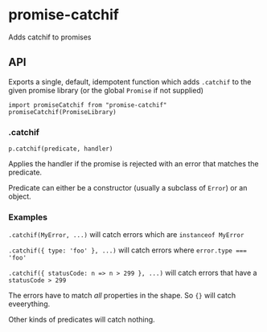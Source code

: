 # promise-catchif
Adds catchif to promises

## API

Exports a single, default, idempotent function which adds `.catchif` to the given promise library (or the global `Promise` if not supplied)

`import promiseCatchif from "promise-catchif"`
`promiseCatchif(PromiseLibrary)`

### .catchif
`p.catchif(predicate, handler)`

Applies the handler if the promise is rejected with an error that matches the predicate.

Predicate can either be a constructor (usually a subclass of `Error`) or an object.

### Examples

`.catchif(MyError, ...)` will catch errors which are `instanceof MyError`

`.catchif({ type: 'foo' }, ...)` will catch errors where `error.type === 'foo'`

`.catchif({ statusCode: n => n > 299 }, ...)` will catch errors that have a `statusCode > 299`

The errors have to match _all_ properties in the shape. So `{}` will catch eveerything.

Other kinds of predicates will catch nothing.
